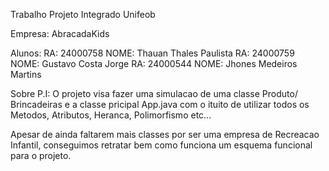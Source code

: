 Trabalho Projeto Integrado Unifeob

Empresa: 
AbracadaKids
 
Alunos:
RA: 24000758	NOME: Thauan Thales Paulista
RA: 24000759 	NOME: Gustavo Costa Jorge
RA: 24000544	NOME: Jhones Medeiros Martins

Sobre P.I:
O projeto visa fazer uma simulacao de uma classe Produto/ Brincadeiras e a classe pricipal App.java
com o ituito de utilizar todos os Metodos, Atributos, Heranca, Polimorfismo etc...

Apesar de ainda faltarem mais classes por ser uma empresa de Recreacao Infantil, conseguimos retratar bem como 
funciona um esquema funcional para o projeto.

